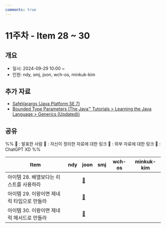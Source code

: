 ```yaml
---
comments: true
---
```

# 11주차 - Item 28 ~ 30

## 개요
- 일시: 2024-09-29 10:00 ~ 
- 인원: ndy, smj, joon, wch-os, minkuk-kim

## 추가 자료
- [SafeVarargs (Java Platform SE 7)](https://docs.oracle.com/javase/7/docs/api/java/lang/SafeVarargs.html)
- [Bounded Type Parameters (The Java™ Tutorials > Learning the Java Language > Generics (Updated))](https://docs.oracle.com/javase/tutorial/java/generics/bounded.html)

## 공유
%% 
📢 : 발표한 사람
📄 : 자신이 정리한 자료에 대한 링크
🔗 : 외부 자료에 대한 링크
🤖 : ChatGPT XD
%%

| Item                           | ndy | joon | smj | wch-os | minkuk-kim |
| ------------------------------ | ---- | ---- | ---- | ---- | ---- |
| 아이템 28. 배열보다는 리스트를 사용하라    |  | [📄](https://shinminjin.github.io/posts/item28/) |  |  |  |
| 아이템 29. 이왕이면 제네릭 타입으로 만들라 |  | [📄](https://shinminjin.github.io/posts/item29/) |  |  |  |
| 아이템 30. 이왕이면 제네릭 메서드로 만들라 |  | [📄](https://shinminjin.github.io/posts/item30/) |  |  |  |
